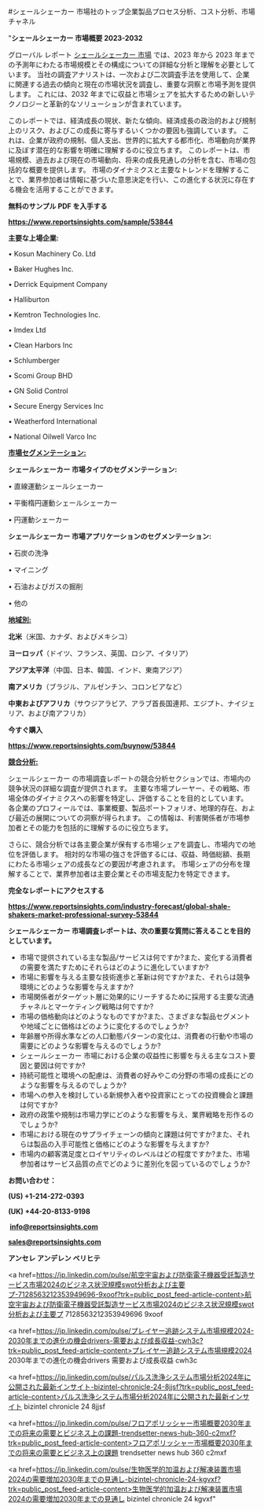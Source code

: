 #シェールシェーカー 市場社のトップ企業製品プロセス分析、コスト分析、市場チャネル

"<strong>シェールシェーカー 市場概要 2023-2032</strong>

グローバル レポート <a href=https://www.reportsinsights.com/sample/53844>シェールシェーカー 市場</a> では、2023 年から 2023 年までの予測年にわたる市場規模とその構成についての詳細な分析と理解を必要としています。 当社の調査アナリストは、一次および二次調査手法を使用して、企業に関連する過去の傾向と現在の市場状況を調査し、重要な洞察と市場予測を提供します。 これには、2032 年までに収益と市場シェアを拡大​​するための新しいテクノロジーと革新的なソリューションが含まれています。

このレポートでは、経済成長の現状、新たな傾向、経済成長の政治的および規制上のリスク、およびこの成長に寄与するいくつかの要因も強調しています。 これは、企業が政府の規制、個人支出、世界的に拡大する都市化、市場動向が業界に及ぼす潜在的な影響を明確に理解するのに役立ちます。 このレポートは、市場規模、過去および現在の市場動向、将来の成長見通しの分析を含む、市場の包括的な概要を提供します。 市場のダイナミクスと主要なトレンドを理解することで、業界参加者は情報に基づいた意思決定を行い、この進化する状況に存在する機会を活用することができます。

<strong><b>無料のサンプル PDF を入手する</b></strong>

<a href=https://www.reportsinsights.com/sample/53844><strong><u>https://www.reportsinsights.com/sample/53844</u></strong></a>

<strong>主要な上場企業:</strong>

• Kosun Machinery Co. Ltd

• Baker Hughes Inc.

• Derrick Equipment Company

• Halliburton

• Kemtron Technologies Inc.

• Imdex Ltd

• Clean Harbors Inc

• Schlumberger

• Scomi Group BHD

• GN Solid Control

• Secure Energy Services Inc

• Weatherford International

• National Oilwell Varco Inc

<strong><u>市場セグメンテーション</u></strong><strong><u>:</u></strong>

<strong>シェールシェーカー 市場タイプのセグメンテーション:</strong>

• 直線運動シェールシェーカー

• 平衡楕円運動シェールシェーカー

• 円運動シェーカー

<strong>シェールシェーカー 市場アプリケーションのセグメンテーション:</strong>

• 石炭の洗浄

• マイニング

• 石油およびガスの掘削

• 他の

<strong><u>地域別</u></strong><strong><u>:</u></strong>

<strong>北米</strong>（米国、カナダ、およびメキシコ）

<strong>ヨーロッパ</strong>（ドイツ、フランス、英国、ロシア、イタリア）

<strong>アジア太平洋</strong>（中国、日本、韓国、インド、東南アジア）

<strong>南アメリカ</strong>（ブラジル、アルゼンチン、コロンビアなど）

<strong>中東およびアフリカ</strong>（サウジアラビア、アラブ首長国連邦、エジプト、ナイジェリア、および南アフリカ）

<strong>今すぐ購入</strong>

<a href=https://www.reportsinsights.com/buynow/53844><strong><u>https://www.reportsinsights.com/buynow/53844</u></strong></a>

<strong><u>競合分析:</u></strong>

シェールシェーカー の市場調査レポートの競合分析セクションでは、市場内の競争状況の詳細な調査が提供されます。 主要な市場プレーヤー、その戦略、市場全体のダイナミクスへの影響を特定し、評価することを目的としています。 各企業のプロフィールでは、事業概要、製品ポートフォリオ、地理的存在、および最近の展開についての洞察が得られます。 この情報は、利害関係者が市場参加者とその能力を包括的に理解するのに役立ちます。

さらに、競合分析では各主要企業が保有する市場シェアを調査し、市場内での地位を評価します。 相対的な市場の強さを評価するには、収益、時価総額、長期にわたる市場シェアの成長などの要因が考慮されます。 市場シェアの分布を理解することで、業界参加者は主要企業とその市場支配力を特定できます。

<strong>完全なレポートにアクセスする</strong>

<a href=https://www.reportsinsights.com/industry-forecast/global-shale-shakers-market-professional-survey-53844><strong><u><b>https://www.reportsinsights.com/industry-forecast/global-shale-shakers-market-professional-survey-53844</b></u></strong></a>

<strong><b>シェールシェーカー 市場調査レポートは、次の重要な質問に答えることを目的としています。</b></strong>
<ul>
  <li>市場で提供されている主な製品/サービスは何ですか?また、変化する消費者の需要を満たすためにそれらはどのように進化していますか?</li>
  <li>市場に影響を与える主要な技術進歩と革新は何ですか?また、それらは競争環境にどのような影響を与えますか?</li>
  <li>市場関係者がターゲット層に効果的にリーチするために採用する主要な流通チャネルとマーケティング戦略は何ですか?</li>
  <li>市場の価格動向はどのようなものですか?また、さまざまな製品セグメントや地域ごとに価格はどのように変化するのでしょうか?</li>
  <li>年齢層や所得水準などの人口動態パターンの変化は、消費者の行動や市場の需要にどのような影響を与えるのでしょうか?</li>
  <li>シェールシェーカー 市場における企業の収益性に影響を与える主なコスト要因と要因は何ですか?</li>
  <li>持続可能性と環境への配慮は、消費者の好みやこの分野の市場の成長にどのような影響を与えるのでしょうか?</li>
  <li>市場への参入を検討している新規参入者や投資家にとっての投資機会と課題は何ですか?</li>
  <li>政府の政策や規制は市場力学にどのような影響を与え、業界戦略を形作るのでしょうか?</li>
  <li>市場における現在のサプライチェーンの傾向と課題は何ですか?また、それらは製品の入手可能性と価格にどのような影響を与えますか?</li>
  <li>市場内の顧客満足度とロイヤリティのレベルはどの程度ですか?また、市場参加者はサービス品質の点でどのように差別化を図っているのでしょうか?</li>
</ul>
<strong>お問い合わせ：</strong>

<strong>(US) +1-214-272-0393</strong>

<strong>(UK) +44-20-8133-9198</strong>

<strong> </strong><a href=info@reportsinsights.com><strong><u>info@reportsinsights.com</u></strong></a>

<a href=sales@reportsinsights.com><strong><u>sales@reportsinsights.com</u></strong></a>

<strong>アンセレ アンデレン ベリヒテ</strong>

<a href=https://jp.linkedin.com/pulse/航空宇宙および防衛電子機器受託製造サービス市場2024のビジネス状況規模swot分析および主要プ-7128563212353949696-9xoof?trk=public_post_feed-article-content>航空宇宙および防衛電子機器受託製造サービス市場2024のビジネス状況規模swot分析および主要プ 7128563212353949696 9xoof</a>

<a href=https://jp.linkedin.com/pulse/プレイヤー追跡システム市場規模2024-2030年までの進化の機会drivers-需要および成長収益-cwh3c?trk=public_post_feed-article-content>プレイヤー追跡システム市場規模2024 2030年までの進化の機会drivers 需要および成長収益 cwh3c</a>

<a href=https://jp.linkedin.com/pulse/パルス洗浄システム市場分析2024年に公開された最新インサイト-bizintel-chronicle-24-8jjsf?trk=public_post_feed-article-content>パルス洗浄システム市場分析2024年に公開された最新インサイト bizintel chronicle 24 8jjsf</a>

<a href=https://jp.linkedin.com/pulse/フロアポリッシャー市場概要2030年までの将来の需要とビジネス上の課題-trendsetter-news-hub-360-c2mxf?trk=public_post_feed-article-content>フロアポリッシャー市場概要2030年までの将来の需要とビジネス上の課題 trendsetter news hub 360 c2mxf</a>

<a href=https://jp.linkedin.com/pulse/生物医学的加温および解凍装置市場2024の需要増加2030年までの見通し-bizintel-chronicle-24-kgvxf?trk=public_post_feed-article-content>生物医学的加温および解凍装置市場2024の需要増加2030年までの見通し bizintel chronicle 24 kgvxf</a>"
